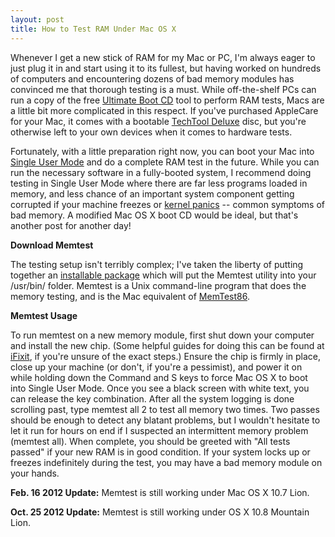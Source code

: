 ```yaml
---
layout: post
title: How to Test RAM Under Mac OS X
---
```

Whenever I get a new stick of RAM for my Mac or PC, I'm always eager to just plug it in and start using it to its fullest, but having worked on hundreds of computers and encountering dozens of bad memory modules has convinced me that thorough testing is a must. While off-the-shelf PCs can run a copy of the free [Ultimate Boot CD](http://www.ultimatebootcd.com) tool to perform RAM tests, Macs are a little bit more complicated in this respect. If you've purchased AppleCare for your Mac, it comes with a bootable [TechTool Deluxe](http://www.micromat.com/index.php?option=com_content&task=view&id=37&Itemid=51) disc, but you're otherwise left to your own devices when it comes to hardware tests.

Fortunately, with a little preparation right now, you can boot your Mac into [Single User Mode](http://docs.info.apple.com/article.html?path=Mac/10.4/en/mh343.html) and do a complete RAM test in the future. While you can run the necessary software in a fully-booted system, I recommend doing testing in Single User Mode where there are far less programs loaded in memory, and less chance of an important system component getting corrupted if your machine freezes or [kernel panics](http://docs.info.apple.com/article.html?artnum=106227) -- common symptoms of bad memory. A modified Mac OS X boot CD would be ideal, but that's another post for another day!

**Download Memtest**

The testing setup isn't terribly complex; I've taken the liberty of putting together an [installable package](/assets/memtest_422.zip) which will put the Memtest utility into your /usr/bin/ folder. Memtest is a Unix command-line program that does the memory testing, and is the Mac equivalent of [MemTest86](http://www.memtest86.com/download.html).

**Memtest Usage**

To run memtest on a new memory module, first shut down your computer and install the new chip. (Some helpful guides for doing this can be found at [iFixit](http://www.ifixit.com/Guide/Mac/), if you're unsure of the exact steps.) Ensure the chip is firmly in place, close up your machine (or don't, if you're a pessimist), and power it on while holding down the Command and S keys to force Mac OS X to boot into Single User Mode. Once you see a black screen with white text, you can release the key combination. After all the system logging is done scrolling past, type memtest all 2 to test all memory two times. Two passes should be enough to detect any blatant problems, but I wouldn't hesitate to let it run for hours on end if I suspected an intermittent memory problem (memtest all). When complete, you should be greeted with "All tests passed" if your new RAM is in good condition. If your system locks up or freezes indefinitely during the test, you may have a bad memory module on your hands.

**Feb. 16 2012 Update:** Memtest is still working under Mac OS X 10.7 Lion.

**Oct. 25 2012 Update:** Memtest is still working under OS X 10.8 Mountain Lion.
